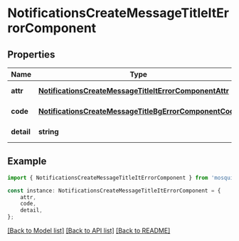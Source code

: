 # NotificationsCreateMessageTitleItErrorComponent


## Properties

Name | Type | Description | Notes
------------ | ------------- | ------------- | -------------
**attr** | [**NotificationsCreateMessageTitleItErrorComponentAttr**](NotificationsCreateMessageTitleItErrorComponentAttr.md) |  | [default to undefined]
**code** | [**NotificationsCreateMessageTitleBgErrorComponentCode**](NotificationsCreateMessageTitleBgErrorComponentCode.md) |  | [default to undefined]
**detail** | **string** |  | [default to undefined]

## Example

```typescript
import { NotificationsCreateMessageTitleItErrorComponent } from 'mosquito-alert';

const instance: NotificationsCreateMessageTitleItErrorComponent = {
    attr,
    code,
    detail,
};
```

[[Back to Model list]](../README.md#documentation-for-models) [[Back to API list]](../README.md#documentation-for-api-endpoints) [[Back to README]](../README.md)
